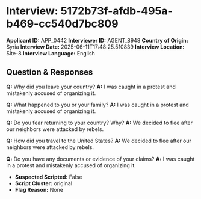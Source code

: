 # Interview: 5172b73f-afdb-495a-b469-cc540d7bc809
**Applicant ID:** APP_0442
**Interviewer ID:** AGENT_8948
**Country of Origin:** Syria
**Interview Date:** 2025-06-11T17:48:25.510839
**Interview Location:** Site-8
**Interview Language:** English

## Question & Responses

**Q:** Why did you leave your country?
**A:** I was caught in a protest and mistakenly accused of organizing it.

**Q:** What happened to you or your family?
**A:** I was caught in a protest and mistakenly accused of organizing it.

**Q:** Do you fear returning to your country? Why?
**A:** We decided to flee after our neighbors were attacked by rebels.

**Q:** How did you travel to the United States?
**A:** We decided to flee after our neighbors were attacked by rebels.

**Q:** Do you have any documents or evidence of your claims?
**A:** I was caught in a protest and mistakenly accused of organizing it.

- **Suspected Scripted:** False
- **Script Cluster:** original
- **Flag Reason:** None